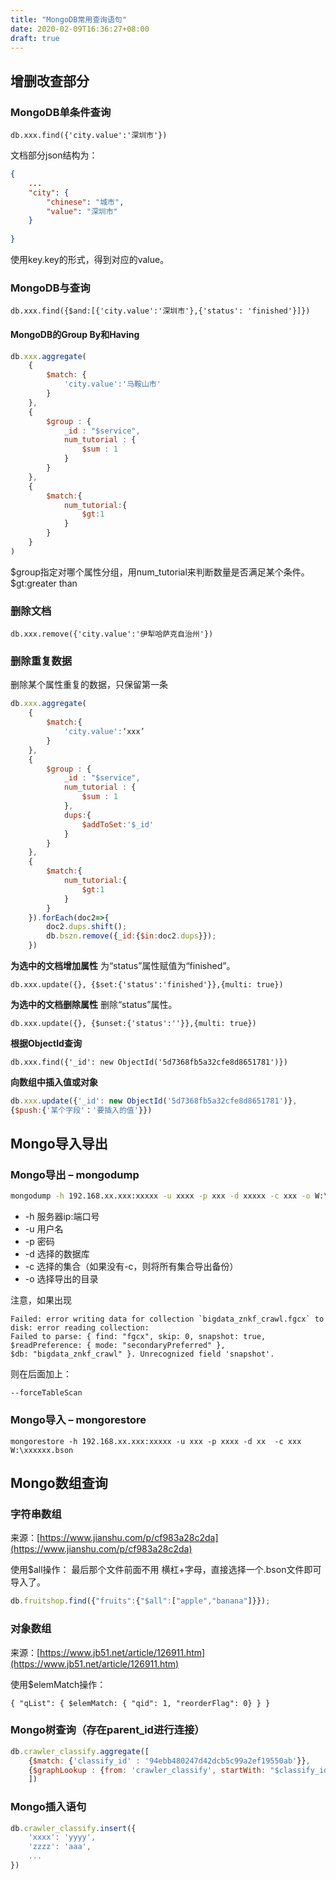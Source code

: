 ```yaml
---
title: "MongoDB常用查询语句"
date: 2020-02-09T16:36:27+08:00
draft: true
---
```


## 增删改查部分
### MongoDB单条件查询
```
db.xxx.find({'city.value':'深圳市'})
```
文档部分json结构为：
```json
{
    ...
    "city": {
        "chinese": "城市",
        "value": "深圳市"
    }
 
}
```
使用key.key的形式，得到对应的value。
### MongoDB与查询
```
db.xxx.find({$and:[{'city.value':'深圳市'},{'status': 'finished'}]})
```

#### MongoDB的Group By和Having
```javascript
db.xxx.aggregate(
    {
        $match: {
            'city.value':'马鞍山市'
        }
    },
    {
        $group : {
            _id : "$service",
            num_tutorial : {
                $sum : 1
            }
        }
    },
    {
        $match:{
            num_tutorial:{
                $gt:1
            }
        }
    }
)
```
$group指定对哪个属性分组，用num_tutorial来判断数量是否满足某个条件。
$gt:greater than
### 删除文档
```
db.xxx.remove({'city.value':'伊犁哈萨克自治州'})
```
### 删除重复数据
删除某个属性重复的数据，只保留第一条
``` javascript
db.xxx.aggregate(
    {
        $match:{
            'city.value':‘xxx’
        }
    },
    {
        $group : {
            _id : "$service", 
            num_tutorial : {
                $sum : 1
            },
            dups:{
                $addToSet:'$_id'
            }
        }
    },
    {
        $match:{
            num_tutorial:{
                $gt:1
            }
        }
    }).forEach(doc2=>{
        doc2.dups.shift();
        db.bszn.remove({_id:{$in:doc2.dups}});
    })
```

**为选中的文档增加属性**
为“status”属性赋值为“finished”。
```
db.xxx.update({}, {$set:{'status':'finished'}},{multi: true})
```
**为选中的文档删除属性**
删除“status”属性。
```
db.xxx.update({}, {$unset:{'status':''}},{multi: true})
```
**根据ObjectId查询**
```
db.xxx.find({'_id': new ObjectId('5d7368fb5a32cfe8d8651781')})
```
**向数组中插入值或对象**
```javascript
db.xxx.update({'_id': new ObjectId('5d7368fb5a32cfe8d8651781')},
{$push:{'某个字段'：'要插入的值'}})
```
## Mongo导入导出
### Mongo导出 – mongodump
```cmd
mongodump -h 192.168.xx.xxx:xxxxx -u xxxx -p xxx -d xxxxx -c xxx -o W:\xxxxx\dump\someDirectory
```
- -h 服务器ip:端口号
- -u 用户名
- -p 密码
- -d 选择的数据库
- -c 选择的集合（如果没有-c，则将所有集合导出备份）
- -o 选择导出的目录

注意，如果出现

```
Failed: error writing data for collection `bigdata_znkf_crawl.fgcx` to disk: error reading collection: 
Failed to parse: { find: "fgcx", skip: 0, snapshot: true, 
$readPreference: { mode: "secondaryPreferred" }, 
$db: "bigdata_znkf_crawl" }. Unrecognized field 'snapshot'.
```

则在后面加上：

```
--forceTableScan
```

### Mongo导入 – mongorestore
```
mongorestore -h 192.168.xx.xxx:xxxxx -u xxx -p xxxx -d xx  -c xxx 
W:\xxxxxx.bson
```
## Mongo数组查询
### 字符串数组
来源：[https://www.jianshu.com/p/cf983a28c2da](https://www.jianshu.com/p/cf983a28c2da)

使用$all操作：
最后那个文件前面不用 横杠+字母，直接选择一个.bson文件即可导入了。
```javascript
db.fruitshop.find({"fruits":{"$all":["apple","banana"]}});
```
### 对象数组
来源：[https://www.jb51.net/article/126911.htm](https://www.jb51.net/article/126911.htm)

使用$elemMatch操作：
```
{ "qList": { $elemMatch: { "qid": 1, "reorderFlag": 0} } }
```
### Mongo树查询（存在parent_id进行连接）
```javascript
db.crawler_classify.aggregate([
    {$match: {'classify_id' : '94ebb480247d42dcb5c99a2ef19550ab'}},
    {$graphLookup : {from: 'crawler_classify', startWith: "$classify_id" , connectFromField: "classify_id", connectToField: "parent_id", as :"son"}}
    ])
```
### Mongo插入语句
```javascript
db.crawler_classify.insert({
    'xxxx': 'yyyy',
    'zzzz': 'aaa',
    ...
})
```
